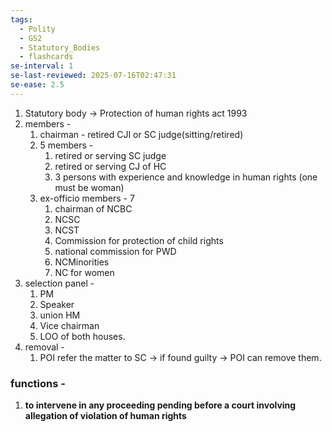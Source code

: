 ```yaml
---
tags:
  - Polity
  - GS2
  - Statutory_Bodies
  - flashcards
se-interval: 1
se-last-reviewed: 2025-07-16T02:47:31
se-ease: 2.5
---
```

1. Statutory body -> Protection of human rights act 1993
2. members - 
	1. chairman - retired CJI or SC judge(sitting/retired)
	2. 5 members - 
		1. retired or serving SC judge
		2. retired or serving CJ of HC
		3. 3 persons with experience and knowledge in human rights (one must be woman)
	3. ex-officio members - 7
		1. chairman of NCBC
		2. NCSC
		3. NCST
		4. Commission for protection of child rights
		5. national commission for PWD
		6. NCMinorities
		7. NC for women
3. selection panel - 
	1. PM
	2. Speaker
	3. union HM
	4. Vice chairman
	5. LOO of both houses.
4. removal - 
	1. POI refer the matter to SC -> if found guilty -> POI can remove them.
### functions - 
1. **to intervene in any proceeding pending before a court involving allegation of violation of human rights**